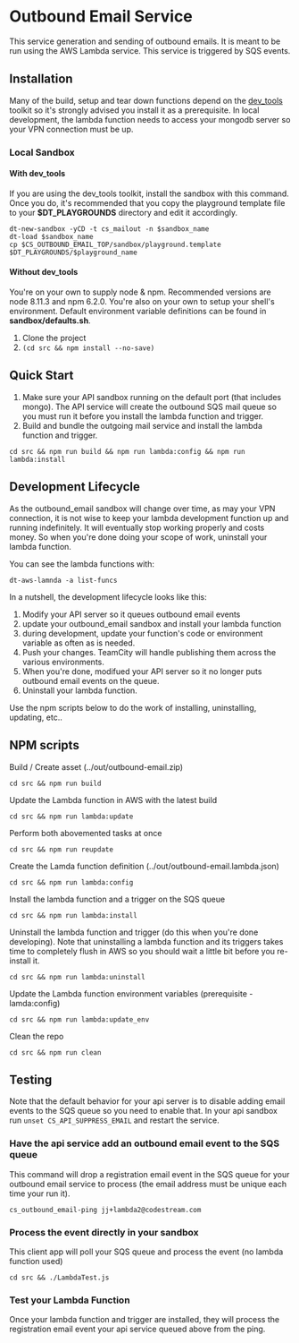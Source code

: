 
# Outbound Email Service

This service generation and sending of outbound emails. It is meant to be run using
the AWS Lambda service. This service is triggered by SQS events.

## Installation
Many of the build, setup and tear down functions depend on the
[dev_tools](https://github.com/teamcodestream/dev_tools) toolkit
so it's strongly advised you install it as a prerequisite. In local development, the
lambda function needs to access your mongodb server so your VPN connection must
be up.

### Local Sandbox
#### With dev_tools
If you are using the dev_tools toolkit, install the sandbox with this command. Once
you do, it's recommended that you copy the playground template file to your **$DT_PLAYGROUNDS**
directory and edit it accordingly.
```
dt-new-sandbox -yCD -t cs_mailout -n $sandbox_name
dt-load $sandbox_name
cp $CS_OUTBOUND_EMAIL_TOP/sandbox/playground.template $DT_PLAYGROUNDS/$playground_name
```
#### Without dev_tools
You're on your own to supply node & npm. Recommended versions are node 8.11.3 and npm 6.2.0.
You're also on your own to setup your shell's environment.  Default environment variable
definitions can be found in **sandbox/defaults.sh**.
1. Clone the project
1. `(cd src && npm install --no-save)`


## Quick Start
1. Make sure your API sandbox running on the default port (that includes mongo). The
API service will create the outbound SQS mail queue so you must run it before you
install the lambda function and trigger.
1. Build and bundle the outgoing mail service and install the lambda function and trigger.
```
cd src && npm run build && npm run lambda:config && npm run lambda:install
```

## Development Lifecycle
As the outbound_email sandbox will change over time, as may your VPN connection, it is not
wise to keep your lambda development function up and running indefinitely. It will eventually
stop working properly and costs money. So when you're done doing your scope of work,
uninstall your lambda function.  

You can see the lambda functions with:
```
dt-aws-lamnda -a list-funcs
```
In a nutshell, the development lifecycle looks like this:
1. Modify your API server so it queues outbound email events
1. update your outbound_email sandbox and install your lambda function
1. during development, update your function's code or environment
variable as often as is needed.
1. Push your changes. TeamCity will handle publishing them across the various environments.
1. When you're done, modifued your API server so it no longer puts outbound
email events on the queue.
1. Uninstall your lambda function.

Use the npm scripts below to do the work of installing, uninstalling, updating, etc..  


## NPM scripts
Build / Create asset (../out/outbound-email.zip)
```
cd src && npm run build
```

Update the Lambda function in AWS with the latest build
```
cd src && npm run lambda:update
```

Perform both abovemented tasks at once
```
cd src && npm run reupdate
```

Create the Lamda function definition (../out/outbound-email.lambda.json)
```
cd src && npm run lambda:config
```

Install the lambda function and a trigger on the SQS queue
```
cd src && npm run lambda:install
```

Uninstall the lambda function and trigger (do this when you're done developing). Note
that uninstalling a lambda function and its triggers takes time to completely flush
in AWS so you should wait a little bit before you re-install it.
```
cd src && npm run lambda:uninstall
```

Update the Lambda function environment variables (prerequisite - lamda:config)
```
cd src && npm run lambda:update_env
```

Clean the repo
```
cd src && npm run clean
```

## Testing
Note that the default behavior for your api server is to disable
adding email events to the SQS queue so you need to enable that. In your api
sandbox run `unset CS_API_SUPPRESS_EMAIL` and restart the service.  

### Have the api service add an outbound email event to the SQS queue
This command will drop a registration email event in the SQS queue for your
outbound email service to process (the email address must be unique each time
your run it).
```
cs_outbound_email-ping jj+lambda2@codestream.com
```

### Process the event directly in your sandbox
This client app will poll your SQS queue and process the event (no lambda
function used)
```
cd src && ./LambdaTest.js
```

### Test your Lambda Function
Once your lambda function and trigger are installed, they will process the 
registration email event your api service queued above from the ping.
